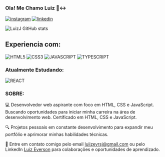 ### Ola! Me Chamo Luiz 🙂‍↔️
[![instagram](https://img.shields.io/badge/Instagram-E4405F?style=for-the-badge&logo=instagram&logoColor=white)](https://www.instagram.com/_lluizj/)
[![linkedin](https://img.shields.io/badge/LinkedIn-0077B5?style=for-the-badge&logo=linkedin&logoColor=white)](https://www.linkedin.com/in/luiz-everson-899896273/)

![LuizJ GitHub stats](https://github-readme-stats.vercel.app/api?username=luiizJ&show_icons=true&theme=tokyonight)

## Experiencia com:
<div style="display:inline-block">
  <img align="center" alt="HTML5" src="https://img.shields.io/badge/HTML5-E34F26?style=for-the-badge&logo=html5&logoColor=white"/>
  <img align="center" alt="CSS3" src="https://img.shields.io/badge/CSS3-1572B6?style=for-the-badge&logo=css3&logoColor=white"/>
  <img align="center" alt="JAVASCRIPT" src="https://img.shields.io/badge/JavaScript-F7DF1E?style=for-the-badge&logo=javascript&logoColor=black"/>
  <img align="center" alt="TYPESCRIPT" src="https://img.shields.io/badge/TypeScript-007ACC?style=for-the-badge&logo=typescript&logoColor=white"/>
  <br/>
  <h3> Atualmente Estudando:</h3>
  <img align="center" alt="REACT" src="https://img.shields.io/badge/React-20232A?style=for-the-badge&logo=react&logoColor=61DAFB"/>
</div>
<br/>
<div>
  <h3>SOBRE:</h3>
  <p>
    💻 Desenvolvedor web aspirante com foco em HTML, CSS e JavaScript. Buscando oportunidades para iniciar minha carreira na área de desenvolvimento web. Certificado em HTML, CSS e JavaScript.
  </p>
  <p>
    🔍 Projetos pessoais em constante desenvolvimento para expandir meu portfólio e aprimorar minhas habilidades técnicas.
  </p>
  <p>
    📧 Entre em contato comigo pelo email <a href="mailto:luiizevrsj@gmail.com">luiizevrsj@gmail.com</a> ou pelo LinkedIn <a href="https://www.linkedin.com/in/luiz-everson-899896273/">Luiz Everson</a> para colaborações e oportunidades de aprendizado.
  </p>
</div>

